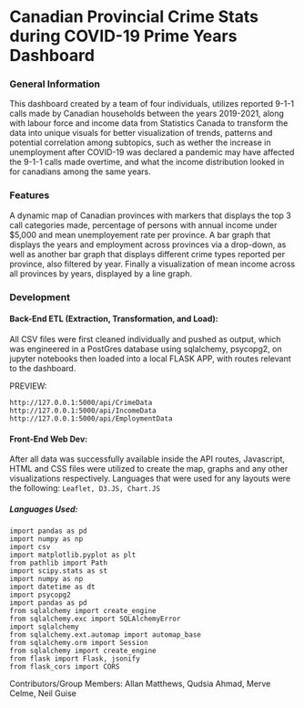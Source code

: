 # Canadian Provincial Crime Stats during COVID-19 Prime Years Dashboard

### General Information 

This dashboard created by a team of four individuals, utilizes reported 9-1-1 calls made by Canadian households between the years 2019-2021, along with labour force and income data from Statistics Canada to transform the data into unique visuals for better visualization of trends, patterns and potential correlation among subtopics, such as wether the increase in unemployment after COVID-19 was declared a pandemic may have affected the 9-1-1 calls made overtime, and what the income distribution looked in for canadians among the same years. 

### Features

A dynamic map of Canadian provinces with markers that displays the top 3 call categories made, percentage of persons with annual income under $5,000 and mean unemployement rate per province. A bar graph that displays the years and employment across provinces via a drop-down, as well as another bar graph that displays different crime types reported per province, also filtered by year. Finally a visualization of mean income across all provinces by years, displayed by a line graph.  


### Development 

#### Back-End ETL (Extraction, Transformation, and Load):

All CSV files were first cleaned individually and pushed as output, which was engineered in a PostGres database using sqlalchemy, psycopg2, on jupyter notebooks then loaded into a local FLASK APP, with routes relevant to the dashboard.

PREVIEW:
```
http://127.0.0.1:5000/api/CrimeData
http://127.0.0.1:5000/api/IncomeData
http://127.0.0.1:5000/api/EmploymentData
```

#### Front-End Web Dev:

After all data was successfully available inside the API routes, Javascript, HTML and CSS files were utilized to create the map, graphs and any other visualizations respectively. Languages that were used for any layouts were the following: ```Leaflet, D3.JS, Chart.JS```

##### Languages Used:

```
import pandas as pd
import numpy as np
import csv 
import matplotlib.pyplot as plt
from pathlib import Path
import scipy.stats as st
import numpy as np
import datetime as dt
import psycopg2
import pandas as pd
from sqlalchemy import create_engine
from sqlalchemy.exc import SQLAlchemyError
import sqlalchemy
from sqlalchemy.ext.automap import automap_base
from sqlalchemy.orm import Session
from sqlalchemy import create_engine
from flask import Flask, jsonify
from flask_cors import CORS

```


Contributors/Group Members: Allan Matthews, Qudsia Ahmad, Merve Celme, Neil Guise 
